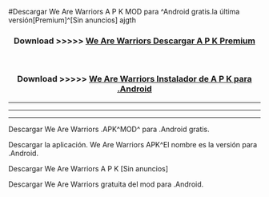 #Descargar We Are Warriors  A P K MOD para ^Android gratis.la última versión[Premium]^[Sin anuncios] ajgth



<div align="center">
<h3>Download >>>>> <a href="https://es-web.web.app/?es= We Are Warriors ">We Are Warriors  Descargar A P K Premium</a></h3><br>

<h3>Download >>>>> <a href="https://es-web.web.app/?es= We Are Warriors ">We Are Warriors  Instalador de A P K para .Android</a></h3>
</div>


----------------------------------------------------------

----------------------------------------------------------

----------------------------------------------------------

Descargar We Are Warriors  .APK^MOD^ para .Android gratis.

Descargar la aplicación. We Are Warriors  APK^El nombre es la versión para .Android.

Descargar We Are Warriors  A P K [Sin anuncios]

Descargar We Are Warriors  gratuita del mod para .Android.